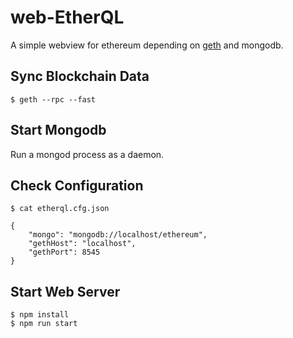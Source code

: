 # web-EtherQL

A simple webview for ethereum depending on [geth](https://github.com/ethereum/go-ethereum) and mongodb.

## Sync Blockchain Data

```
$ geth --rpc --fast
```

## Start Mongodb

Run a mongod process as a daemon.

## Check Configuration

```
$ cat etherql.cfg.json 
```

```
{
    "mongo": "mongodb://localhost/ethereum",
    "gethHost": "localhost",
    "gethPort": 8545
}
```

## Start Web Server

```
$ npm install
$ npm run start
```
